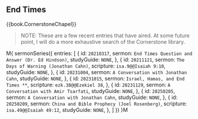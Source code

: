 ## End Times

{{book.CornerstoneChapel}}

> NOTE: These are a few recent entries that have aired.  At some future
> point, I will do a more exhaustive search of the Cornerstone
> library.

M{ sermonSeries({
  entries: [
    { id: `20210317`, sermon: `End Times Question and Answer (Dr. Ed Hindson)`,                                    studyGuide: `NONE`, },
    { id: `20211121`, sermon: `The Days of Warning (Jonathan Cahn)`,            scripture: `isa.9@@Isaiah 9:10`,   studyGuide: `NONE`, },
    { id: `20231004`, sermon: `A Conversation with Jonathan Cahn`,                                                 studyGuide: `NONE`, },
    { id: `20231015`, sermon: `Israel, Hamas, and End Times **`,                scripture: `ezk.38@@Ezekiel 38`,                       },
    { id: `20231129`, sermon: `A Conversation with Amir Tsarfati`,                                                 studyGuide: `NONE`, },
    { id: `20250205`, sermon: `A Conversation with Jonathan Cahn`,                                                 studyGuide: `NONE`, },
    { id: `20250209`, sermon: `China and Bible Prophecy (Joel Rosenberg)`,      scripture: `isa.49@@Isaiah 49:12`, studyGuide: `NONE`, },
  ]
}) }M
